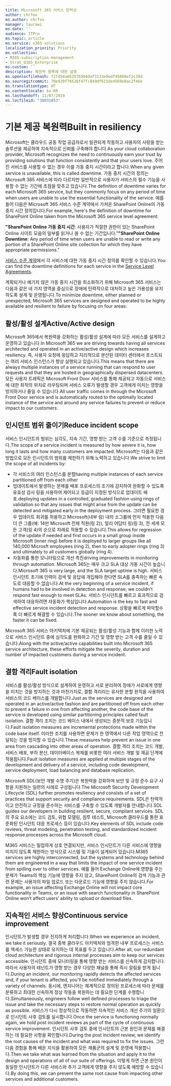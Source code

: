 ```yaml
---
title: Microsoft 365 서비스 탄력성
author: chrfox
ms.author: chrfox
manager: laurawi
ms.date: ''
audience: ITPro
ms.topic: article
ms.service: o365-solutions
localization_priority: Priority
ms.collection:
- M365-subscription-management
- Strat_O365_Enterprise
ms.custom: ''
description: 복원력 항목에 대한 설명
ms.openlocfilehash: f2fd50a662076904daf3133e0edf45808ef2c39d
ms.sourcegitcommit: 70e920f76526f47fc849df615de4569e0ac2f4be
ms.translationtype: HT
ms.contentlocale: ko-KR
ms.lasthandoff: 11/07/2019
ms.locfileid: "38031053"
---
```

# <a name="built-in-resiliency"></a><span data-ttu-id="b07d4-103">기본 제공 복원력</span><span class="sxs-lookup"><span data-stu-id="b07d4-103">Built in resiliency</span></span>

<span data-ttu-id="b07d4-104">Microsoft는 클라우드 공동 작업 공급자로서 일관되게 작동하고 사용자의 사랑을 받는 솔루션을 제공하여 지속적으로 신뢰를 구축해야 합니다.</span><span class="sxs-lookup"><span data-stu-id="b07d4-104">As your cloud collaboration provider, Microsoft recognizes the need to continuously earn your trust by providing solutions that function consistently and that your users love.</span></span> <span data-ttu-id="b07d4-105">주어진 서비스를 사용할 수 없는 경우 이를 가동 중지 시간이라고 합니다.</span><span class="sxs-lookup"><span data-stu-id="b07d4-105">When any given service is unavailable, this is called downtime.</span></span> <span data-ttu-id="b07d4-106">가동 중지 시간의 정의는 Microsoft 365 서비스에 따라 다르지만 일반적으로 사용자가 서비스의 필수 기능을 사용할 수 없는 기간에 초점을 맞추고 있습니다.</span><span class="sxs-lookup"><span data-stu-id="b07d4-106">The definition of downtime varies for each Microsoft 365 service, but they commonly focus on any period of time when users are unable to use the essential functionality of the service.</span></span> <span data-ttu-id="b07d4-107">예를 들어 다음은 Microsoft 365 서비스 수준 계약에서 가져온 SharePoint Online의 가동 중지 시간 정의입니다.</span><span class="sxs-lookup"><span data-stu-id="b07d4-107">For example, here's the definition of downtime for SharePoint Online taken from the Microsoft 365 service level agreement:</span></span>

<span data-ttu-id="b07d4-108">**"SharePoint Online 가동 중지 시간**: 사용자가 적절한 권한이 있는 SharePoint Online 사이트 모음의 일부를 읽거나 쓸 수 없는 기간입니다."</span><span class="sxs-lookup"><span data-stu-id="b07d4-108">**"SharePoint Online Downtime**: Any period of time when users are unable to read or write any portion of a SharePoint Online site collection for which they have appropriate permissions."</span></span>

<span data-ttu-id="b07d4-109">[서비스 수준 계약](https://www.microsoftvolumelicensing.com/DocumentSearch.aspx?Mode=3&DocumentTypeId=37)에서 각 서비스에 대한 가동 중지 시간 정의를 확인할 수 있습니다.</span><span class="sxs-lookup"><span data-stu-id="b07d4-109">You can find the downtime definitions for each service in the [Service Level Agreements](https://www.microsoftvolumelicensing.com/DocumentSearch.aspx?Mode=3&DocumentTypeId=37).</span></span>

<span data-ttu-id="b07d4-110">계획되거나 예기치 않은 가동 중지 시간을 최소화하기 위해 Microsoft 365 서비스는 다음과 같은 네 가지 영역을 중심으로 장애에 탄력적으로 대처하고 높은 가용성을 유지하도록 설계 및 운영됩니다.</span><span class="sxs-lookup"><span data-stu-id="b07d4-110">To minimize downtime, either planned or unexpected, Microsoft 365 services are designed and operated to be highly available and resilient to failure by focusing on four areas:</span></span>

## <a name="activeactive-design"></a><span data-ttu-id="b07d4-111">활성/활성 설계</span><span class="sxs-lookup"><span data-stu-id="b07d4-111">Active/Active design</span></span>

<span data-ttu-id="b07d4-112">Microsoft 365에서 복원력을 강화하는 활성/활성 설계에 따라 모든 서비스를 설계하고 운영하고 있습니다.</span><span class="sxs-lookup"><span data-stu-id="b07d4-112">In Microsoft 365 we are driving towards having all services architected and operated in an active/active design which increases resiliency.</span></span> <span data-ttu-id="b07d4-113">즉, 사용자 요청에 응답하고 지리적으로 분산된 데이터 센터에서 호스트되는 여러 서비스 인스턴스가 항상 실행되고 있습니다.</span><span class="sxs-lookup"><span data-stu-id="b07d4-113">This means that there are always multiple instances of a service running that can respond to user requests and that they are hosted in geographically dispersed datacenters.</span></span> <span data-ttu-id="b07d4-114">모든 사용자 트래픽은 Microsoft Front Door 서비스를 통해 제공되고 자동으로 서비스에 대한 최적의 위치로 라우팅되며 서비스 오류가 발생할 경우 고객에게 미치는 영향을 방지하거나 줄일 수 있습니다.</span><span class="sxs-lookup"><span data-stu-id="b07d4-114">All user traffic comes in through the Microsoft Front Door service and is automatically routed to the optimally located instance of the service and around any service failures to prevent or reduce impact to our customers.</span></span>

## <a name="reduce-incident-scope"></a><span data-ttu-id="b07d4-115">인시던트 범위 줄이기</span><span class="sxs-lookup"><span data-stu-id="b07d4-115">Reduce incident scope</span></span>

<span data-ttu-id="b07d4-116">서비스 인시던트의 범위는 심각도, 지속 기간, 영향 받는 고객 수를 기준으로 측정됩니다.</span><span class="sxs-lookup"><span data-stu-id="b07d4-116">The scope of a service incident is measured by how severe it is, how long it lasts and how many customers are impacted.</span></span> <span data-ttu-id="b07d4-117">Microsoft는 다음과 같은 방법으로 모든 인시던트의 범위를 제한하기 위해 노력하고 있습니다.</span><span class="sxs-lookup"><span data-stu-id="b07d4-117">We strive to limit the scope of all incidents by:</span></span>

- <span data-ttu-id="b07d4-118">각 서비스의 여러 인스턴스를 분할</span><span class="sxs-lookup"><span data-stu-id="b07d4-118">having multiple instances of each service partitioned off from each other</span></span>
- <span data-ttu-id="b07d4-119">업데이트에서 발생하는 문제를 배포 프로세스의 조기에 감지하여 완화할 수 있도록 유효성 검사 링을 사용하여 제어되고 등급이 지정된 방식으로 업데이트 배포.</span><span class="sxs-lookup"><span data-stu-id="b07d4-119">deploying updates in a controlled, graduated fashion using rings of validation so that any issues that might arise from the update can be detected and mitigated early in the deployment process.</span></span> <span data-ttu-id="b07d4-120">그러면 필요한 경우 업데이트 회귀를 허용하고 Microsoft(내부 링) 내의 소그룹에 먼저 적용한 다음 더 큰 그룹(예: 14만 Microsoft 전체 직원(링 2)), 얼리 어답터 링(링 3), 전 세계 모든 고객(링 4)의 순으로 차례로 적용할 수 있습니다.</span><span class="sxs-lookup"><span data-stu-id="b07d4-120">This allows for regression of the update if needed and first occurs in a small group inside Microsoft (inner ring) before it is deployed to larger groups like all 140,000 Microsft employees (ring 2), then to early adopter rings (ring 3) and ultimately to all customers globally (ring 4).</span></span>
- <span data-ttu-id="b07d4-121">자동화를 통한 모니터링으로 개선 촉진</span><span class="sxs-lookup"><span data-stu-id="b07d4-121">driving improvements in monitoring through automation.</span></span> <span data-ttu-id="b07d4-122">Microsoft 365는 매우 크고 SLA 대상 가동 시간이 높습니다.</span><span class="sxs-lookup"><span data-stu-id="b07d4-122">Microsoft 365 is very large, and the SLA target uptime is high.</span></span> <span data-ttu-id="b07d4-123">서비스 인시던트 초기에 인력이 검색 및 응답에 개입해야 한다면 SLA를 충족하는 빠른 속도로 대응할 수 없습니다.</span><span class="sxs-lookup"><span data-stu-id="b07d4-123">At the very beginning of a service incident, if humans had to be involved in detection and response, we couldn't respond fast enough to meet SLAs.</span></span> <span data-ttu-id="b07d4-124">서비스 인시던트를 빠르고 효과적으로 검색하여 대응하려면 자동화가 핵심입니다.</span><span class="sxs-lookup"><span data-stu-id="b07d4-124">Automation is the key to fast and effective service incident detection and response.</span></span> <span data-ttu-id="b07d4-125">상황을 빠르게 파악할수록 더 빠르게 해결할 수 있습니다.</span><span class="sxs-lookup"><span data-stu-id="b07d4-125">The sooner we know about something, the faster it can be fixed.</span></span>

<span data-ttu-id="b07d4-126">Microsoft 365 서비스 아키텍처에 기본 제공되는 활성/활성 기능과 함께 이러한 노력으로 서비스 인시던트 중에 심각도를 완화하고 기간 및 영향 받는 고객 수를 줄일 수 있습니다.</span><span class="sxs-lookup"><span data-stu-id="b07d4-126">Along with the active/active capabilities built into Microsoft 365 service architecture, these efforts mitigate the severity, duration and number of impacted customers during a service incident.</span></span>  

## <a name="fault-isolation"></a><span data-ttu-id="b07d4-127">결함 격리</span><span class="sxs-lookup"><span data-stu-id="b07d4-127">Fault isolation</span></span>

<span data-ttu-id="b07d4-128">서비스를 활성/활성 방식으로 설계하여 운영하고 서로 분리하여 장애가 서로에게 영향을 미치는 것을 방지하는 것과 마찬가지로, 결함 격리라는 유사한 분할 원칙을 사용하여 서비스의 코드 베이스를 개발합니다.</span><span class="sxs-lookup"><span data-stu-id="b07d4-128">Just as the services are designed and operated in an active/active fashion and are partitioned off from each other to prevent a failure in one from affecting another, the code base of the service is developed using similar partitioning principles called fault isolation.</span></span> <span data-ttu-id="b07d4-129">결함 격리 조치는 코드 베이스 내에서 생성되는 증분적 보호 기능입니다.</span><span class="sxs-lookup"><span data-stu-id="b07d4-129">Fault isolation measures are incremental protections made within the code base itself.</span></span> <span data-ttu-id="b07d4-130">이러한 조치를 사용하면 문제가 한 영역에서 다른 작업 영역으로 전달되는 것을 방지할 수 있습니다.</span><span class="sxs-lookup"><span data-stu-id="b07d4-130">These measures help prevent an issue in one area from cascading into other areas of operation.</span></span>
<span data-ttu-id="b07d4-131">결함 격리 조치는 코드 개발, 서비스 배포, 부하 분산, 데이터베이스 복제를 비롯한 여러 서비스 개발 및 제공 단계에 적용됩니다.</span><span class="sxs-lookup"><span data-stu-id="b07d4-131">Fault isolation measures are applied at multiple stages of the development and delivery of a service, including code development, service deployment, load balancing and database replication.</span></span>

<span data-ttu-id="b07d4-132">Microsoft SDL(보안 개발 수명 주기)은 복원력을 강화하며 보안 및 규정 준수 요구 사항을 지원하는 일련의 사례로 구성됩니다.</span><span class="sxs-lookup"><span data-stu-id="b07d4-132">The Microsoft Security Development Lifecycle (SDL) further promotes resiliency and consists of a set of practices that support security and compliance requirements.</span></span> <span data-ttu-id="b07d4-133">SDL은 탄력적이고 안전하고 규정을 준수하는 서비스를 구축할 수 있도록 개발자를 안내합니다.</span><span class="sxs-lookup"><span data-stu-id="b07d4-133">SDL guides our developers in building resilient, secure, compliant services.</span></span> <span data-ttu-id="b07d4-134">SDL의 주요 요소에는 코드 검토, 위협 모델링, 침투 테스트, Microsoft 클라우드를 통한 표준화된 인시던트 대응 프로세스 등이 있습니다.</span><span class="sxs-lookup"><span data-stu-id="b07d4-134">Key elements of SDL include code reviews, threat modeling, penetration testing, and standardized incident response processes across the Microsoft cloud.</span></span>

<span data-ttu-id="b07d4-135">M365 서비스는 밀접하게 상호 연결되지만, 서비스 인시던트가 다른 서비스에 영향을 미치지 않도록 제한하는 방식으로 시스템 및 기술이 설계되어 있습니다.</span><span class="sxs-lookup"><span data-stu-id="b07d4-135">M365 services are highly interconnected, but the systems and technology behind them are engineered in a way that limits the impact of one service incident from spilling over to other services.</span></span> <span data-ttu-id="b07d4-136">예를 들어 Exchange Online에 영향을 주는 문제가 Teams의 핵심 기능에 영향을 주지 않고, SharePoint Online의 검색 기능과 관련 문제는 사용자의 파일 업로드 또는 다운로드 기능에 영향을 주지 않습니다.</span><span class="sxs-lookup"><span data-stu-id="b07d4-136">For example, an issue affecting Exchange Online will not impact core functionality in Teams, or an issue with search functionality in SharePoint Online won’t affect users’ ability to upload or download files.</span></span>

## <a name="continuous-service-improvement"></a><span data-ttu-id="b07d4-137">지속적인 서비스 향상</span><span class="sxs-lookup"><span data-stu-id="b07d4-137">Continuous service improvement</span></span>

<span data-ttu-id="b07d4-138">인시던트가 발생할 경우 진지하게 처리합니다.</span><span class="sxs-lookup"><span data-stu-id="b07d4-138">When we experience an incident, we take it seriously.</span></span> <span data-ttu-id="b07d4-139">결국 중복 클라우드 아키텍처와 엄격한 내부 프로세스는 서비스를 액세스 가능한 상태로 유지하는 데 목표를 두고 있습니다.</span><span class="sxs-lookup"><span data-stu-id="b07d4-139">After all, our redundant cloud architecture and rigorous internal processes aim to keep our services accessible.</span></span> <span data-ttu-id="b07d4-140">인시던트 중에 모니터링을 통해 영향 받는 서비스를 신속하게 감지합니다. 따라서 사용자의 테넌트가 영향 받는 경우 다양한 채널을 통해 즉시 알림을 받게 됩니다.</span><span class="sxs-lookup"><span data-stu-id="b07d4-140">During an incident, our monitoring rapidly detects the affected services and, if your tenant is affected, you'll be notified immediately through a variety of channels.</span></span> <span data-ttu-id="b07d4-141">동시에, 엔지니어는 체계적으로 정의된 프로세스에 따라 문제를 분류하고 최대한 신속하게 정상 작동을 복원하는 데 필요한 단계를 수행합니다.</span><span class="sxs-lookup"><span data-stu-id="b07d4-141">Simultaneously, engineers follow well defined processes to triage the issue and take the necessary steps to restore normal operation as quickly as possible.</span></span> <span data-ttu-id="b07d4-142">서비스가 다시 정상적으로 작동하면 지속적인 서비스 개선 주기의 일환으로 인시던트 사후 검토를 실시합니다.</span><span class="sxs-lookup"><span data-stu-id="b07d4-142">Once the service is functioning normally again, we hold post incident reviews as part of the cycle of continuous service improvement.</span></span> <span data-ttu-id="b07d4-143">인시던트 사후 검토 중에 인시던트의 근본 원인과 문제를 해결하는 데 필요한 사항을 확인합니다.</span><span class="sxs-lookup"><span data-stu-id="b07d4-143">During the post incident review, we identify the root causes of the incident and what was required to fix the issues.</span></span> <span data-ttu-id="b07d4-144">그런 다음 경험을 통해 배운 지식을 활용하여 모든 제품군의 설계 및 운영에 적용합니다.</span><span class="sxs-lookup"><span data-stu-id="b07d4-144">Then we take what was learned from the situation and apply it to the design and operations of all of our suite of offerings.</span></span> <span data-ttu-id="b07d4-145">이렇게 하면 근본 원인이 동일한 인시던트가 다른 서비스와 추가 고객에게 영향을 주지 않도록 예방할 수 있습니다.</span><span class="sxs-lookup"><span data-stu-id="b07d4-145">By doing this, we can prevent the same root cause from impacting other services and additional customers.</span></span>
